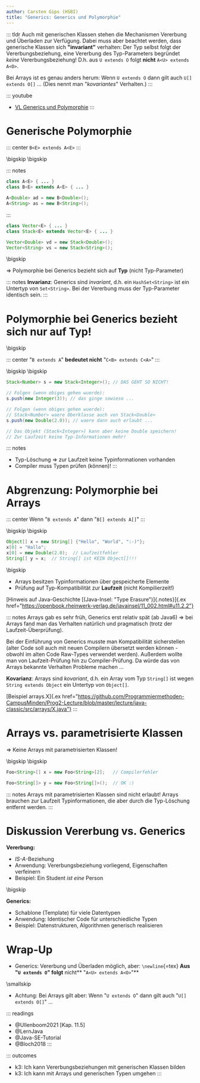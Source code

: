 ```yaml
---
author: Carsten Gips (HSBI)
title: "Generics: Generics und Polymorphie"
---
```


::: tldr
Auch mit generischen Klassen stehen die Mechanismen Vererbung und Überladen zur
Verfügung. Dabei muss aber beachtet werden, dass generische Klassen sich
**"invariant"** verhalten: Der Typ selbst folgt der Vererbungsbeziehung, eine
Vererbung des Typ-Parameters begründet *keine* Vererbungsbeziehung! D.h. aus
`U extends O` folgt **nicht** `A<U> extends A<O>`.

Bei Arrays ist es genau anders herum: Wenn `U extends O` dann gilt auch
`U[] extends O[]` ... (Dies nennt man "*kovariantes*" Verhalten.)
:::

::: youtube
-   [VL Generics und Polymorphie](https://youtu.be/RiTA43wTixQ)
:::

# Generische Polymorphie

::: center
`B<E> extends A<E>`
:::

\bigskip
\bigskip

::: notes
``` java
class A<E> { ... }
class B<E> extends A<E> { ... }

A<Double> ad = new B<Double>();
A<String> as = new B<String>();
```
:::

``` java
class Vector<E> { ... }
class Stack<E> extends Vector<E> { ... }

Vector<Double> vd = new Stack<Double>();
Vector<String> vs = new Stack<String>();
```

\bigskip

=\> Polymorphie bei Generics bezieht sich auf **Typ** (nicht Typ-Parameter)

::: notes
**Invarianz**: Generics sind *invariant*, d.h. ein `HashSet<String>` ist ein Untertyp
von `Set<String>`. Bei der Vererbung muss der Typ-Parameter identisch sein.
:::

# Polymorphie bei Generics bezieht sich nur auf Typ!

\bigskip

::: center
"`B extends A`" **bedeutet nicht** "`C<B> extends C<A>`"
:::

\bigskip
\bigskip

``` java
Stack<Number> s = new Stack<Integer>(); // DAS GEHT SO NICHT!

// Folgen (wenn obiges gehen wuerde):
s.push(new Integer(3)); // das ginge sowieso ...

// Folgen (wenn obiges gehen wuerde):
// Stack<Number> waere Oberklasse auch von Stack<Double>
s.push(new Double(2.0)); // waere dann auch erlaubt ...

// Das Objekt (Stack<Integer>) kann aber keine Double speichern!
// Zur Laufzeit keine Typ-Informationen mehr!
```

::: notes
-   Typ-Löschung =\> zur Laufzeit keine Typinformationen vorhanden
-   Compiler muss Typen prüfen (können)!
:::

# Abgrenzung: Polymorphie bei Arrays

::: center
Wenn "`B extends A`" dann "`B[] extends A[]`"
:::

\bigskip
\bigskip

``` java
Object[] x = new String[] {"Hello", "World", ":-)"};
x[0] = "Hallo";
x[0] = new Double(2.0);  // Laufzeitfehler
String[] y = x;  // String[] ist KEIN Object[]!!!
```

\bigskip

-   Arrays besitzen Typinformationen über gespeicherte Elemente
-   Prüfung auf Typ-Kompatibilität zur **Laufzeit** (nicht Kompilierzeit!)

[Hinweis auf Java-Geschichte [(Java-Insel: "Type Erasure")]{.notes}]{.ex
href="https://openbook.rheinwerk-verlag.de/javainsel/11_002.html#u11.2.2"}

::: notes
Arrays gab es sehr früh, Generics erst relativ spät (ab Java6) =\> bei Arrays fand
man das Verhalten natürlich und pragmatisch (trotz der Laufzeit-Überprüfung).

Bei der Einführung von Generics musste man Kompatibilität sicherstellen (alter Code
soll auch mit neuen Compilern übersetzt werden können - obwohl im alten Code
Raw-Types verwendet werden). Außerdem wollte man von Laufzeit-Prüfung hin zu
Compiler-Prüfung. Da würde das von Arrays bekannte Verhalten Probleme machen ...

**Kovarianz**: Arrays sind *kovariant*, d.h. ein Array vom Typ `String[]` ist wegen
`String extends Object` ein Untertyp von `Object[]`.

[Beispiel arrays.X]{.ex
href="https://github.com/Programmiermethoden-CampusMinden/Prog2-Lecture/blob/master/lecture/java-classic/src/arrays/X.java"}
:::

# Arrays vs. parametrisierte Klassen

=\> Keine Arrays mit parametrisierten Klassen!

\bigskip
\bigskip

``` java
Foo<String>[] x = new Foo<String>[2];   // Compilerfehler

Foo<String[]> y = new Foo<String[]>();  // OK :)
```

::: notes
Arrays mit parametrisierten Klassen sind nicht erlaubt! Arrays brauchen zur Laufzeit
Typinformationen, die aber durch die Typ-Löschung entfernt werden.
:::

# Diskussion Vererbung vs. Generics

**Vererbung:**

-   *IS-A*-Beziehung
-   Anwendung: Vererbungsbeziehung vorliegend, Eigenschaften verfeinern
-   Beispiel: Ein Student *ist eine* Person

\bigskip

**Generics:**

-   Schablone (Template) für viele Datentypen
-   Anwendung: Identischer Code für unterschiedliche Typen
-   Beispiel: Datenstrukturen, Algorithmen generisch realisieren

# Wrap-Up

-   Generics: Vererbung und Überladen möglich, aber: `\newline`{=tex} **Aus
    "`U extends O`" folgt** nicht\*\* "`A<U> extends A<O>`"\*\*

\smallskip

-   Achtung: Bei Arrays gilt aber: Wenn "`U extends O`" dann gilt auch
    "`U[] extends O[]`" ...

::: readings
-   @Ullenboom2021 [Kap. 11.5]
-   @LernJava
-   @Java-SE-Tutorial
-   @Bloch2018
:::

::: outcomes
-   k3: Ich kann Vererbungsbeziehungen mit generischen Klassen bilden
-   k3: Ich kann mit Arrays und generischen Typen umgehen
:::
